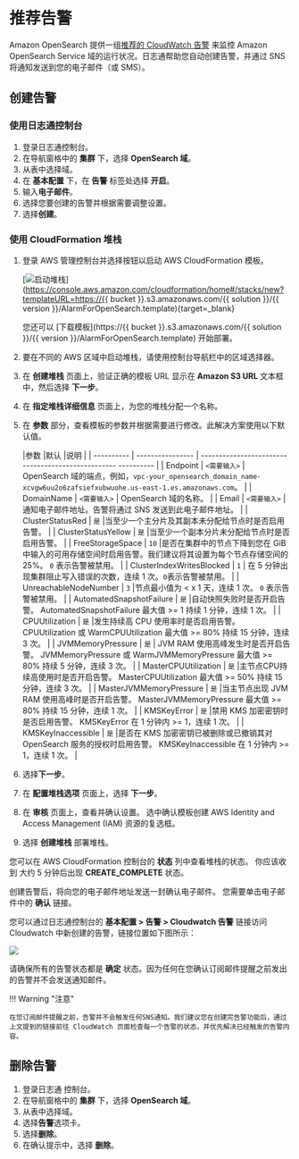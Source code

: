 # 推荐告警

Amazon OpenSearch 提供一组[推荐的 CloudWatch 告警](https://docs.aws.amazon.com/opensearch-service/latest/developerguide/cloudwatch-alarms.html) 来监控 Amazon OpenSearch Service 域的运行状况。日志通帮助您自动创建告警，并通过 SNS 将通知发送到您的电子邮件（或 SMS）。

## 创建告警

### 使用日志通控制台
1. 登录日志通控制台。
2. 在导航窗格中的 **集群** 下，选择 **OpenSearch 域**。
3. 从表中选择域。
4. 在 **基本配置** 下，在 **告警** 标签处选择 **开启**。
5. 输入**电子邮件**。
6. 选择您要创建的告警并根据需要调整设置。
7. 选择**创建**。

### 使用 CloudFormation 堆栈
1. 登录 AWS 管理控制台并选择按钮以启动 AWS CloudFormation 模板。

    [![启动堆栈](../../images/launch-stack.png)](https://console.aws.amazon.com/cloudformation/home#/stacks/new?templateURL=https://{{ bucket }}.s3.amazonaws.com/{{ solution }}/{{ version }}/AlarmForOpenSearch.template){target=_blank}

    您还可以 [下载模板](https://{{ bucket }}.s3.amazonaws.com/{{ solution }}/{{ version }}/AlarmForOpenSearch.template) 开始部署。

2. 要在不同的 AWS 区域中启动堆栈，请使用控制台导航栏中的区域选择器。

3. 在 **创建堆栈** 页面上，验证正确的模板 URL 显示在 **Amazon S3 URL** 文本框中，然后选择 **下一步**。

4. 在 **指定堆栈详细信息** 页面上，为您的堆栈分配一个名称。

5. 在 **参数** 部分，查看模板的参数并根据需要进行修改。此解决方案使用以下默认值。

    |参数 |默认 |说明 |
    | ---------- | ---------------- | -------------------------------------------------- ---------- |
    | Endpoint | `<需要输入>` | OpenSearch 域的端点，例如，`vpc-your_opensearch_domain_name-xcvgw6uu2o6zafsiefxubwuohe.us-east-1.es.amazonaws.com`。 |
    | DomainName | `<需要输入>` | OpenSearch 域的名称。 |
    | Email | `<需要输入>` |通知电子邮件地址。告警将通过 SNS 发送到此电子邮件地址。 |
    | ClusterStatusRed | `是` |当至少一个主分片及其副本未分配给节点时是否启用告警。 |
    | ClusterStatusYellow | `是` |当至少一个副本分片未分配给节点时是否启用告警。 |
    | FreeStorageSpace | `10` |是否在集群中的节点下降到您在 GiB 中输入的可用存储空间时启用告警。我们建议将其设置为每个节点存储空间的 25%。 `0` 表示告警被禁用。 |
    | ClusterIndexWritesBlocked | `1` | 在 5 分钟出现集群阻止写入错误的次数，连续 1 次。`0`表示告警被禁用。 |
    | UnreachableNodeNumber | `3` |节点最小值为 < x 1 天，连续 1 次。 `0` 表示告警被禁用。 |
    | AutomatedSnapshotFailure | `是` |自动快照失败时是否开启告警。 AutomatedSnapshotFailure 最大值 >= 1 持续 1 分钟，连续 1 次。 |
    | CPUUtilization | `是` |发生持续高 CPU 使用率时是否启用告警。 CPUUtilization 或 WarmCPUUtilization 最大值 >= 80% 持续 15 分钟，连续 3 次。 |
    | JVMMemoryPressure | `是` | JVM RAM 使用高峰发生时是否开启告警。 JVMMemoryPressure 或 WarmJVMMemoryPressure 最大值 >= 80% 持续 5 分钟，连续 3 次。 |
    | MasterCPUUtilization | `是` |主节点CPU持续高使用时是否开启告警。 MasterCPUUtilization 最大值 >= 50% 持续 15 分钟，连续 3 次。 |
    | MasterJVMMemoryPressure | `是` |当主节点出现 JVM RAM 使用高峰时是否开启告警。 MasterJVMMemoryPressure 最大值 >= 80% 持续 15 分钟，连续 1 次。 |
    | KMSKeyError | `是` |禁用 KMS 加密密钥时是否启用告警。 KMSKeyError 在 1 分钟内 >= 1，连续 1 次。 |
    | KMSKeyInaccessible | `是` |是否在 KMS 加密密钥已被删除或已撤销其对 OpenSearch 服务的授权时启用告警。 KMSKeyInaccessible 在 1 分钟内 >= 1，连续 1 次。 |

6. 选择**下一步**。

7. 在 **配置堆栈选项** 页面上，选择 **下一步**。

8. 在 **审核** 页面上，查看并确认设置。 选中确认模板创建 AWS Identity and Access Management (IAM) 资源的复选框。

9. 选择 **创建堆栈** 部署堆栈。

您可以在 AWS CloudFormation 控制台的 **状态** 列中查看堆栈的状态。 你应该收到
大约 5 分钟后出现 **CREATE_COMPLETE** 状态。

创建告警后，将向您的电子邮件地址发送一封确认电子邮件。 您需要单击电子邮件中的 ****确认**** 链接。

您可以通过日志通控制台的 **基本配置 > 告警 > Cloudwatch 告警** 链接访问 Cloudwatch 中新创建的告警，链接位置如下图所示：

![](../../images/domain/cloudwatch-alarm-link-zh.png)

请确保所有的告警状态都是 **确定** 状态。因为任何在您确认订阅邮件提醒之前发出的告警并不会发送通知邮件。

!!! Warning "注意"

    在您订阅邮件提醒之前，告警并不会触发任何SNS通知。我们建议您在创建完告警功能后，通过上文提到的链接前往 CloudWatch 页面检查每一个告警的状态，并优先解决已经触发的告警内容。

## 删除告警

1. 登录日志通 控制台。
2. 在导航窗格中的 **集群** 下，选择 **OpenSearch 域**。
3. 从表中选择域。
4. 选择**告警**选项卡。
5. 选择**删除**。
6. 在确认提示中，选择 **删除**。

